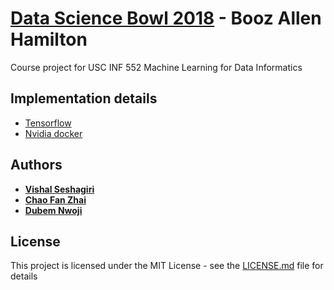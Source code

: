 # [Data Science Bowl 2018](https://www.kaggle.com/c/data-science-bowl-2018) - Booz Allen Hamilton
Course project for USC INF 552 Machine Learning for Data Informatics

## Implementation details
* [Tensorflow](https://github.com/tensorflow/tensorflow)
* [Nvidia docker](https://github.com/NVIDIA/nvidia-docker)

## Authors
* [**Vishal Seshagiri**](https://github.com/vishalseshagiri)
* [**Chao Fan Zhai**]()
* [**Dubem Nwoji**]()

## License
This project is licensed under the MIT License - see the [LICENSE.md](https://github.com/vishalseshagiri/INF552_DataScienceBowl2018/blob/master/LICENSE.md) file for details
